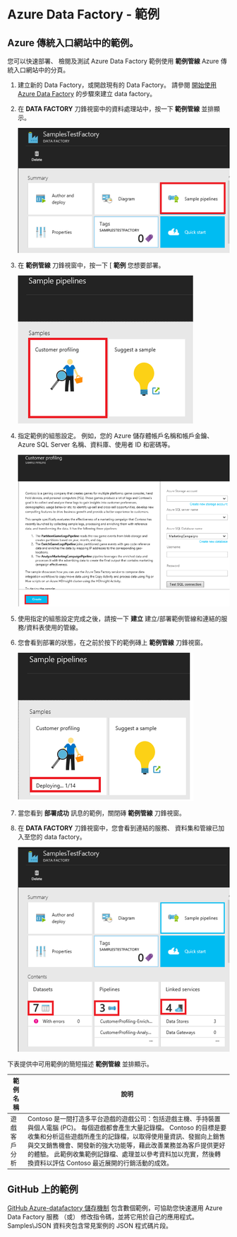 <properties     
    pageTitle="Azure Data Factory - 範例" 
    description="提供 Azure Data Factory 服務隨附範例的詳細資料。" 
    services="data-factory" 
    documentationCenter="" 
    authors="spelluru" 
    manager="jhubbard" 
    editor="monicar"/>

<tags 
    ms.service="data-factory" 
    ms.workload="data-services" 
    ms.tgt_pltfrm="na" 
    ms.devlang="na" 
    ms.topic="article" 
    ms.date="10/13/2015" 
    ms.author="spelluru"/>

# Azure Data Factory - 範例

## Azure 傳統入口網站中的範例。
您可以快速部署、 檢閱及測試 Azure Data Factory 範例使用 **範例管線** Azure 傳統入口網站中的分頁。 

1. 建立新的 Data Factory，或開啟現有的 Data Factory。 請參閱 [開始使用 Azure Data Factory][data-factory-get-started] 的步驟來建立 data factory。
2. 在 **DATA FACTORY** 刀鋒視窗中的資料處理站中，按一下 **範例管線** 並排顯示。

    ![範例管線圖格](./media/data-factory-samples/SamplePipelinesTile.png)

2. 在 **範例管線** 刀鋒視窗中，按一下 [ **範例** 您想要部署。 
    
    ![範例管線刀鋒視窗](./media/data-factory-samples/SampleTile.png)

3. 指定範例的組態設定。 例如，您的 Azure 儲存體帳戶名稱和帳戶金鑰、Azure SQL Server 名稱、資料庫、使用者 ID 和密碼等。 

    ![範例刀鋒視窗](./media/data-factory-samples/SampleBlade.png)

4. 使用指定的組態設定完成之後，請按一下 **建立** 建立/部署範例管線和連結的服務/資料表使用的管線。
5. 您會看到部署的狀態，在之前於按下的範例磚上 **範例管線** 刀鋒視窗。

    ![部署狀態](./media/data-factory-samples/DeploymentStatus.png)

6. 當您看到 **部署成功** 訊息的範例，關閉磚 **範例管線** 刀鋒視窗。  
5. 在 **DATA FACTORY** 刀鋒視窗中，您會看到連結的服務、 資料集和管線已加入至您的 data factory。  

    ![Data Factory 刀鋒視窗](./media/data-factory-samples/DataFactoryBladeAfter.png)
   

下表提供中可用範例的簡短描述 **範例管線** 並排顯示。 

範例名稱 | 說明
----------- | -----------
遊戲客戶分析 | Contoso 是一間打造多平台遊戲的遊戲公司：包括遊戲主機、手持裝置與個人電腦 (PC)。 每個遊戲都會產生大量記錄檔。 Contoso 的目標是要收集和分析這些遊戲所產生的記錄檔，以取得使用量資訊、發掘向上銷售與交叉銷售機會、開發新的強大功能等，藉此改善業務並為客戶提供更好的體驗。 此範例收集範例記錄檔、處理並以參考資料加以充實，然後轉換資料以評估 Contoso 最近展開的行銷活動的成效。
 
## GitHub 上的範例
 [GitHub Azure-datafactory 儲存機制](https://github.com/azure/azure-datafactory) 包含數個範例，可協助您快速運用 Azure Data Factory 服務 （或） 修改指令碼，並將它用於自己的應用程式。 Samples\JSON 資料夾包含常見案例的 JSON 程式碼片段。


[data-factory-get-started]: data-factory-get-started.md#CreateDataFactory 

